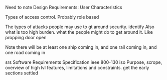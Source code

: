 Need to note Design Requirements:
User Characteristics

Types of access control. Probably role based

The types of attacks people may use to gt around security. identify
Also what is too high burden. what the people might do to get around it. Like propping door open

Note there will be at least one ship coming in, and one rail coming in, and one road coming in

srs Software Requirements Specification ieee 800-130 iso 
Purpose, scrope, overview of high lvl features, limitations and constraints. 
get the early sections settled
